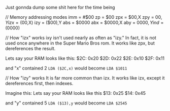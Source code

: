 Just gonnda dump some shit here for the time being

// Memory addressing modes
imm = #$00
zp = $00
zpx = $00,X
zpy = $00,Y
izx = ($00,X)
izy = ($00),Y
abs = $0000
abx = $0000,X
aby = $0000,Y
ind = ($0000)

// How "izx" works
ixy isn't used nearly as often as "izy." In fact, it is not used once anywhere in the
Super Mario Bros rom. It works like zpx, but dereferences the result.

Lets say your RAM looks like this:
$2C: 0x20
$2D: 0x22
$2E: 0x10
$2F: 0x11

and "x" contained 2
``LDA ($2C,x)`` would become ``LDA $1011``

// How "izy" works
It is far more common than izx. It works like izx, except it dereferences first, then indexes.

Imagine this: Lets say your RAM looks like this
$13: 0x25
$14: 0x45

and "y" contained 5
``LDA ($13),y`` would become ``LDA $2545``